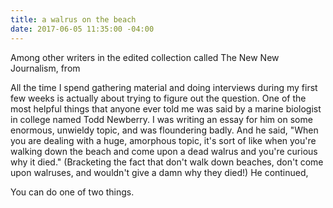 ```yaml
---
title: a walrus on the beach
date: 2017-06-05 11:35:00 -04:00
---
```


Among other writers in the edited collection called The New New Journalism, from 

All the time I spend gathering material and doing interviews during my first few weeks is actually about trying to figure out the question. One of the most helpful things that anyone ever told me was said by a marine biologist in college named Todd Newberry. I was writing an essay for him on some enormous, unwieldy topic, and was floundering badly. And he said, "When you are dealing with a huge, amorphous topic, it's sort of like when you're walking down the beach and come upon a dead walrus and you're curious why it died." (Bracketing the fact that don't walk down beaches, don't come upon walruses, and wouldn't give a damn why they died!) He continued,
 
You can do one of two things. 

